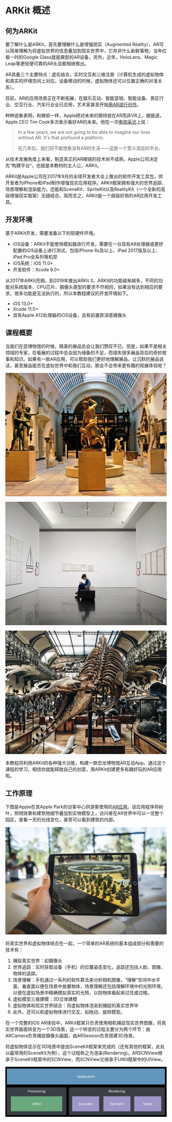 # ARKit 概述

## 何为ARKit

要了解什么是ARKit，首先要理解什么是增强现实（Augmented Reality）。AR可以简单理解为将虚拟世界的信息叠加到现实世界中，它并非什么新鲜事物，当年红极一时的Google Glass就是典型的AR设备，另外，近年，HoloLens、Magic Leap等更轻便可靠的AR头显都相继推出。

AR具备三个主要特点：虚实结合，实时交互和三维注册（计算机生成的虚拟物体和真实的环境空间上对应，设备移动的时候，虚拟物体还可以位置正确的对准关系）。

目前，AR的应用场景正在不断拓展，在娱乐互动、智能营销、智能设备、景区行业、交互行业、汽车行业业已应用，艺术家甚至开始[用AR进行创作](https://www.apple.com/today/feature/augmentedrealities/?mnid=s7pA29YxT-dc_mtid_1870765e38482_pcrid_375854188485_pgrid_78554185882_&cid=aos-us-kwgo--brand-today-art--slid---product-&mtid=1870765e38482&aosid=p238&AnonymizeIP=set)。

种种迹象表明，和微软一样，Apple把对未来的期待放在AR而非VR上，据报道，Apple CEO Tim Cook多次表示看好AR的未来。他在一次[电视采访](https://www.androidpit.com/tim-cook-a-life-without-ar-unimaginable)上说：

> In a few years, we are not going to be able to imagine our lives without AR. It's that profound a platform.
>
> 在几年后，我们将不能想象没有AR的生活——这是一个意义深远的平台。

从技术发展角度上来看，制造真正的AR眼镜的技术尚不成熟，Apple公司决定先“构建平台”，也就是本教材的主人公，ARKit。

ARKit是Apple公司在2017年9月的全球开发者大会上推出的软件开发工具包，供开发者为iPhone和iPad制作增强现实应用程序。ARKit框架拥有强大的世界追踪、场景理解和渲染能力，还能和SceneKit、SpriteKit以及RealityKit（一个全新的高级增强现实框架）无缝结合。简而言之，ARKit是一个超级好用的AR应用开发工具。

## 开发环境

基于ARKit开发，需要准备以下的软硬件环境。

* iOS设备：ARKit不能使用模拟器进行开发，需要在一台具有A9处理器或更好配置的iOS设备上进行测试，包括iPhone 6s及以上、iPad 2017版及以上、iPad Pro全系列等机型
* iOS系统：iOS 11.0+
* 开发软件：Xcode 9.0+

从2017年ARKit亮相，到2019年推出ARKit 3，ARKit的功能越来越多，不同的功能对系统版本、CPU芯片、摄像头类型的要求不尽相同，如果没有达到相应的要求，很多功能是无法执行的，所以本教程建议的开发环境如下。

* iOS 13.0+
* Xcode 11.0+
* 具有Apple A12处理器的iOS设备，且有前置原深感摄像头

## 课程概要

当我们在逛博物馆的时候，精美的展品总会让我们赞叹不已，但是，如果不是相关领域的专家，在看展的过程中总会因为储备的不足，而错失很多展品背后的奇妙故事和知识。如果有一款AR应用，可以帮助我们更好地理解展品，让沉默的展品说话，甚至展品能否在虚拟世界中和我们互动，那会不会带来更有趣的观展体验呢？

![](.gitbook/assets/2.jpeg)

![](.gitbook/assets/3.jpeg)

![](.gitbook/assets/1.jpeg)

本教程将利用ARKit的各种强大功能，构建一款恐龙博物馆AR互动App。通过这个课程的学习，相信你就能释放自己的创意，用ARKit创建更多有趣好玩的AR应用啦。

## 工作原理

下图是Apple在其Apple Park的访客中心供游客使用的[AR应用](https://9to5mac.com/2017/11/17/hands-on-with-apple-park-visitor-centers-ar-campus-experience-video/)。该应用程序将树叶，照明效果和建筑物细节叠加到实物模型上，访问者在AR世界中可以一览整个园区，查看一天的光线变化，甚至可以看到建筑的内部。

![Photo by Patrick Schneider on Unsplash](.gitbook/assets/patrick-schneider-87oz2sov9ug-unsplash.jpg)



将真实世界和虚拟物体结合在一起，一个简单的AR系统的基本组成部分和需要的技术有：

1. 捕捉真实世界：如摄像头
2. 世界追踪：实时获取设备（手机）的位置姿态变化，追踪还包括人脸、图像、物体的追踪。
3. 场景理解：手机通过一系列的软件算法来分析相机图像，“理解“空间中水平面、垂直面以便在场景中放置物体，场景理解还包括理解环境中的光照环境，以便在虚拟场景中精确模拟真实的光照，以防物体看起来过亮或过暗。
4. 虚拟模型三维建模：3D立体建模
5. 虚拟物体和现实世界结合：将虚拟物体渲染到捕捉的真实世界中
6. 此外，还可以和虚拟物体进行交互，如拖动、旋转模型。

在一个完整的iOS AR体验中，ARKit框架只负责使用相机捕捉现实世界图像，将真实世界画面转变为一个3D场景，这一个转变的过程主要分为两个环节：由ARCamera负责捕捉摄像头画面，由ARSession负责搭建3D场景。

将虚拟物体显示在3D场景中是由SceneKit框架来完成的（还有其他的框架，此处以最常用的SceneKit为例），这个过程称之为渲染\(Rendering\)。ARSCNView继承于SceneKit框架中的SCNView，而SCNView又继承于UIKit框架中的UIView。

![ARKit&#x67B6;&#x6784;&#x56FE;](.gitbook/assets/5.png)

